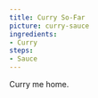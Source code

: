 ```yaml
---
title: Curry So-Far
picture: curry-sauce
ingredients:
- Curry
steps:
- Sauce
---
```


Curry me home.